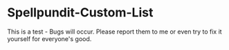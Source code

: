 # Spellpundit-Custom-List
This is a test - Bugs will occur. Please report them to me or even try to fix it yourself for everyone's good.
